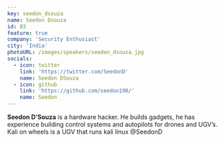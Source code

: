 ```yaml
---
key: seedon_dsouza
name: Seedon Dsouza
id: 03
feature: true
company: 'Security Enthusiast'
city: 'India'
photoURL: /images/speakers/seedon_dsouza.jpg
socials:
  - icon: twitter
    link: 'https://twitter.com/SeedonD'
    name: Seedon DSouza
  - icon: github
    link: 'https://github.com/seedon198/'
    name: Seedon
---
```

<b>Seedon D’Souza</b> is a hardware hacker. He builds gadgets, he has experience building control systems and autopilots for drones and UGV’s. Kali on wheels is a UGV that runs kali linux @SeedonD